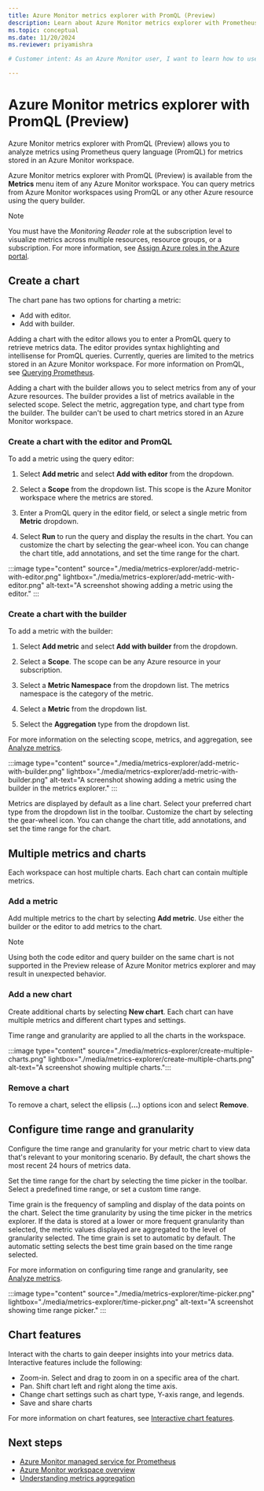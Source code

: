 ```yaml
---
title: Azure Monitor metrics explorer with PromQL (Preview)
description: Learn about Azure Monitor metrics explorer with Prometheus query language support.
ms.topic: conceptual
ms.date: 11/20/2024
ms.reviewer: priyamishra

# Customer intent: As an Azure Monitor user, I want to learn how to use Azure Monitor metrics explorer with PromQL.

---
```


# Azure Monitor metrics explorer with PromQL (Preview) 

Azure Monitor metrics explorer with PromQL (Preview) allows you to analyze metrics using Prometheus query language (PromQL) for metrics stored in an Azure Monitor workspace. 

Azure Monitor metrics explorer with PromQL (Preview) is available from the **Metrics** menu item of any Azure Monitor workspace. You can query metrics from Azure Monitor workspaces using PromQL or any other Azure resource using the query builder.

> [!NOTE]
> You must have the *Monitoring Reader* role at the subscription level to visualize metrics across multiple resources, resource groups, or a subscription. For more information, see [Assign Azure roles in the Azure portal](/azure/role-based-access-control/role-assignments-portal).


## Create a chart

The chart pane has two options for charting a metric:
-  Add with editor.
-  Add with builder.

Adding a chart with the editor allows you to enter a PromQL query to retrieve metrics data. The editor provides syntax highlighting and intellisense for PromQL queries. Currently, queries are limited to the metrics stored in an Azure Monitor workspace. For more information on PromQL, see [Querying Prometheus](https://prometheus.io/docs/prometheus/latest/querying/basics/).

Adding a chart with the builder allows you to select metrics from any of your Azure resources. The builder provides a list of metrics available in the selected scope. Select the metric, aggregation type, and chart type from the builder. The builder can't be used to chart metrics stored in an Azure Monitor workspace.


### Create a chart with the editor and PromQL

To add a metric using the query editor:

1. Select **Add metric** and select **Add with editor** from the dropdown. 

1. Select a **Scope** from the dropdown list. This scope is the Azure Monitor workspace where the metrics are stored.
1. Enter a PromQL query in the editor field, or select a single metric from **Metric** dropdown.
1. Select **Run** to run the query and display the results in the chart. You can customize the chart by selecting the gear-wheel icon. You can change the chart title, add annotations, and set the time range for the chart. 

:::image type="content" source="./media/metrics-explorer/add-metric-with-editor.png"  lightbox="./media/metrics-explorer/add-metric-with-editor.png"  alt-text="A screenshot showing adding a metric using the editor." :::

### Create a chart with the builder

To add a metric with the builder:

1. Select **Add metric** and select **Add with builder** from the dropdown. 

1. Select a **Scope**. The scope can be any Azure resource in your subscription.
1. Select a **Metric Namespace** from the dropdown list. The metrics namespace is the category of the metric.
1. Select a **Metric** from the dropdown list.
1. Select the **Aggregation** type from the dropdown list. 

 For more information on the selecting scope, metrics, and aggregation, see [Analyze metrics](/azure/azure-monitor/essentials/analyze-metrics#set-the-resource-scope).

:::image type="content" source="./media/metrics-explorer/add-metric-with-builder.png" lightbox="./media/metrics-explorer/add-metric-with-builder.png"  alt-text="A screenshot showing adding a metric using the builder in the metrics explorer." :::

Metrics are displayed by default as a line chart. Select your preferred chart type from the dropdown list in the toolbar. Customize the chart by selecting the gear-wheel icon. You can change the chart title, add annotations, and set the time range for the chart.

## Multiple metrics and charts 
Each workspace can host multiple charts. Each chart can contain multiple metrics.

### Add a metric

Add multiple metrics to the chart by selecting **Add metric**. Use either the builder or the editor to add metrics to the chart. 

> [!NOTE]
> Using both the code editor and query builder on the same chart is not supported in the Preview release of Azure Monitor metrics explorer and may result in unexpected behavior.


### Add a new chart

Create additional charts by selecting **New chart**. Each chart can have multiple metrics and different chart types and settings. 

Time range and granularity are applied to all the charts in the workspace.

:::image type="content" source="./media/metrics-explorer/create-multiple-charts.png" lightbox="./media/metrics-explorer/create-multiple-charts.png" alt-text="A screenshot showing multiple charts.":::

### Remove a chart

To remove a chart, select the ellipsis (**...**) options icon and select **Remove**.

## Configure time range and granularity

Configure the time range and granularity for your metric chart to view data that's relevant to your monitoring scenario. By default, the chart shows the most recent 24 hours of metrics data.

Set the time range for the chart by selecting the time picker in the toolbar. Select a predefined time range, or set a custom time range.


Time grain is the frequency of sampling and display of the data points on the chart. Select the time granularity by using the time picker in the metrics explorer. If the data is stored at a lower or more frequent granularity than selected, the metric values displayed are aggregated to the level of granularity selected. The time grain is set to automatic by default. The automatic setting selects the best time grain based on the time range selected.

For more information on configuring time range and granularity, see [Analyze metrics](/azure/azure-monitor/essentials/analyze-metrics#configure-the-time-range).

:::image type="content" source="./media/metrics-explorer/time-picker.png" lightbox="./media/metrics-explorer/time-picker.png"  alt-text="A screenshot showing time range picker." :::

## Chart features

Interact with the charts to gain deeper insights into your metrics data.
Interactive features include the following:

- Zoom-in. Select and drag to zoom in on a specific area of the chart. 
- Pan. Shift chart left and right along the time axis.
- Change chart settings such as chart type, Y-axis range, and legends.
- Save and share charts

For more information on chart features, see [Interactive chart features](/azure/azure-monitor/essentials/analyze-metrics#interactive-chart-features).


## Next steps

- [Azure Monitor managed service for Prometheus](/azure/azure-monitor/essentials/prometheus-metrics-overview)
- [Azure Monitor workspace overview](/azure/azure-monitor/essentials/azure-monitor-workspace-overview)
- [Understanding metrics aggregation](/azure/azure-monitor/essentials/metrics-aggregation-explained)
